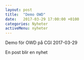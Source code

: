 ```yaml
---
layout: post
title:  "Demo OWD"
date:   2017-03-29 17:00:00 +0100
categories: Nyheter
activeMenu: nyheter
---
```


Demo för OWD på CGI 2017-03-29

En post blir en nyhet

